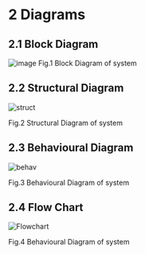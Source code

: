 # 2 Diagrams
## 2.1 Block Diagram
![image](https://user-images.githubusercontent.com/47130806/156874769-727b2602-4975-455e-a566-a013acce459d.png)
Fig.1 Block Diagram of system

## 2.2 Structural Diagram
![struct](https://user-images.githubusercontent.com/47130806/157178838-29fbcc68-9e18-4f35-bf55-4267d9d4c1ec.PNG)

Fig.2 Structural Diagram of system

## 2.3 Behavioural Diagram
![behav](https://user-images.githubusercontent.com/47130806/157178941-5e03c82d-b2f8-4181-8020-62c0892e6970.PNG)

Fig.3 Behavioural Diagram of system

## 2.4 Flow Chart
![Flowchart](https://user-images.githubusercontent.com/47130806/157183768-2623ff15-54bc-4eea-9140-ac4e7e8857e9.PNG)

Fig.4 Behavioural Diagram of system
